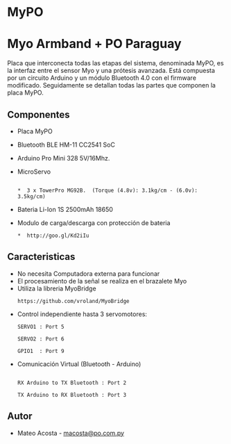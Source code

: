 # MyPO

Myo Armband + PO Paraguay
========
Placa que interconecta todas las etapas del sistema, denominada MyPO, es la interfaz entre el sensor Myo y una prótesis avanzada. Está compuesta por un circuito Arduino y un módulo Bluetooth 4.0 con el firmware modificado. Seguidamente se detallan todas las partes que componen la placa MyPO.

Componentes
----

* Placa MyPO 
* Bluetooth BLE HM-11 CC2541 SoC 
* Arduino Pro Mini 328 5V/16Mhz.
* MicroServo 

    ```
    
    *  3 x TowerPro MG92B.  (Torque (4.8v): 3.1kg/cm - (6.0v): 3.5kg/cm)
    
    ```
    
* Bateria Li-Ion 1S 2500mAh 18650 
* Modulo de carga/descarga con protección de bateria 


    ```
    *  http://goo.gl/Kd2iIu 
    
    ```
    

Caracteristicas
----

* No necesita Computadora externa para funcionar
* El procesamiento de la señal se realiza en el brazalete Myo 
* Utiliza la libreria MyoBridge 
    ```
    https://github.com/vroland/MyoBridge 
    ```
* Control independiente hasta 3 servomotores: 
    ```
    SERVO1 : Port 5
    
    SERVO2 : Port 6
    
    GPIO1  : Port 9
    
    ```
* Comunicación Virtual (Bluetooth - Arduino)
    ```
    
    RX Arduino to TX Bluetooth : Port 2
    
    TX Arduino to RX Bluetooth : Port 3
   
    ```

    

Autor
----------
* Mateo Acosta - macosta@po.com.py



